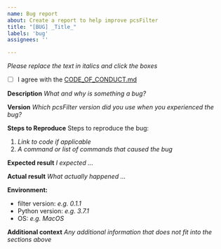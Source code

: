 ```yaml
---
name: Bug report
about: Create a report to help improve pcsFilter
title: "[BUG] _Title_"
labels: 'bug'
assignees: ''

---
```


_Please replace the text in italics and click the boxes_

- [ ] I agree with the [CODE_OF_CONDUCT.md](../../CODE_OF_CONDUCT.md)

**Description**
_What and why is something a bug?_

**Version**
_Which pcsFilter version did you use when you experienced the bug?_

**Steps to Reproduce**
Steps to reproduce the bug:
1. _Link to  code if applicable_
2. _A command or list of commands that caused the bug_

**Expected result**
_I expected ..._

**Actual result**
_What actually happened ..._

**Environment:**
 - filter version: _e.g. 0.1.1_
 - Python version: _e.g. 3.7.1_
 - OS: _e.g. MacOS_

**Additional context**
_Any additional information that does not fit into the sections above_
